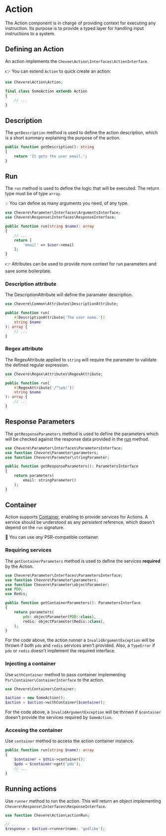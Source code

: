 # Action

The Action component is in charge of providing context for executing any instruction. Its purpose is to provide a typed layer for handling input instructions to a system.

## Defining an Action

An action implements the `Chevee\Action\Interfaces\ActionInterface`.

👉 You can extend `Action` to quick create an action:

```php
use Chevere\Action\Action;

final class SomeAction extends Action
{
    // ...
}
```

## Description

The `getDescription` method is used to define the action description, which is a short summary explaining the purpose of the action.

```php
public function getDescription(): string
{
    return 'It gets the user email.';
}
```

## Run

The `run` method is used to define the logic that will be executed. The return type must be of type `array`.

💡 You can define as many arguments you need, of any type.

```php
use Chevere\Parameter\Interfaces\ArgumentsInterface;
use Chevere\Response\Interfaces\ResponseInterface;

public function run(string $name): array
{
    // ...
    return [
        'email' => $user->email
    ];
}
```

👉 Attributes can be used to provide more context for run parameters and save some boilerplate.

### Description attribute

The DescriptionAttribute will define the paramater description.

```php
use Chevere\Common\Attributes\DescriptionAttribute;

public function run(
    #[DescriptionAttribute('The user name.')]
    string $name
): array {
    // ...
}
```

### Regex attribute

The RegexAttribute applied to `string` will require the paramater to validate the defined regular expression.

```php
use Chevere\Regex\Attributes\RegexAttribute;

public function run(
    #[RegexAttribute('/^\w$/')]
    string $name
): array {
    // ...
}
```

## Response Parameters

The `getResponseParameters` method is used to define the parameters which will be checked against the response data provided in the [run](#run) method.

```php
use Chevere\Parameter\Interfaces\ParametersInterface;
use function Chevere\Parameter\parameters;
use function Chevere\Parameter\stringParameter;

public function getResponseParameters(): ParametersInterface
{
    return parameters(
        email: stringParameter()
    );
}
```

## Container

Action supports [Container](Container.md), enabling to provide services for Actions. A service should be understood as any *persistent* reference, which doesn't depend on the `run` signature.

👏 You can use *any* PSR-compatible container.

### Requiring services

The `getContainerParameters` method is used to define the services **required** by the Action.

```php
use Chevere\Parameter\Interfaces\ParametersInterface;
use function Chevere\Parameter\parameters;
use function Chevere\Parameter\objectParameter;
use PDO;
use Redis;

public function getContainerParameters(): ParametersInterface
{
    return parameters(
        pdo: objectParameter(PDO::class),
        redis: objectParameter(Redis::class),
    );
}
```

For the code above, the action runner a `InvalidArgumentException` will be thrown if both `pdo` and `redis` services aren't provided. Also, a `TypeError` if `pdo` or `redis` doesn't implement the required interface.

### Injecting a container

Use `withContainer` method to pass container implementing `Psr\Container\ContainerInterface` to the action.

```php
use Chevere\Container\Container;

$action = new SomeAction();
$action = $action->withContainer($container);
```

For the code above, a `InvalidArgumentException` will be thrown if `$container` doesn't provide the services required by `SomeAction`.

### Accesing the container

Use `container` method to access the action container instance.

```php
public function run(string $name): array
{
    $container = $this->container();
    $pdo = $container->get('pdo');
    // ...
}
```

## Running actions

Use `runner` method to run the action. This will return an object implementing `Chevere\Response\Interfaces\ResponseInterface`.

```php
use function Chevere\Action\actionRun;

// ...
$response = $action->runner(name: 'godlike');
```
